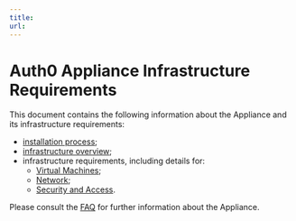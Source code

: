 ```yaml
---
title:
url:
---
```


# Auth0 Appliance Infrastructure Requirements

This document contains the following information about the Appliance and its infrastructure requirements:

* [installation process](/appliance/infrastructure/overview);
* [infrastructure overview](/appliance/infrastructure/infrastructure-overview);
* infrastructure requirements, including details for:
    * [Virtual Machines](/appliance/infrastructure/virtual-machines);
    * [Network](/appliance/infrastructure/network);
    * [Security and Access](/appliance/infrastructure/security).

Please consult the [FAQ](/appliance/infrastructure/faq) for further information about the Appliance.
